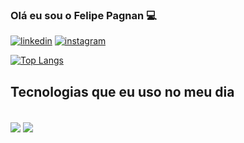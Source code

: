 ### Olá eu sou o Felipe Pagnan 💻

[![linkedin](https://img.shields.io/badge/LinkedIn-0077B5?style=for-the-badge&logo=linkedin&logoColor=white)](https://www.linkedin.com/in/felipepagnan/)
[![instagram](https://img.shields.io/badge/Instagram-E4405F?style=for-the-badge&logo=instagram&logoColor=white)](https://www.instagram.com/felipe_pagnan/)

[![Top Langs](https://github-readme-stats.vercel.app/api/top-langs/?username=FelipePagnan)](https://github.com/FelipePagnan/github-readme-stats)

## Tecnologias que eu uso no meu dia

<div style="display: inline_block"><br/>
    <img align="center" alt"C#" src="https://img.shields.io/badge/C%23-239120?style=for-the-badge&logo=c-sharp&logoColor=white"/>
    <img align="center" alt"Java" src="https://img.shields.io/badge/Java-ED8B00?style=for-the-badge&logo=java&logoColor=white"/>
</div>
